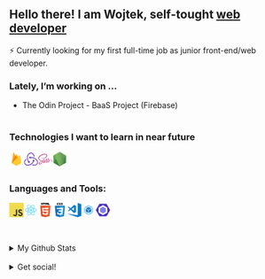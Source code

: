 ## Hello there! I am Wojtek, self-tought [web developer](https://wblachut.github.io/portfolio/)


⚡ Currently looking for my first full-time job as junior front-end/web developer.


### Lately, I’m working on ...
* The Odin Project - BaaS Project (Firebase) 
#

### Technologies I want to learn in near future
<img align="left" alt="Firebase" width="26px" src="https://raw.githubusercontent.com/github/explore/80688e429a7d4ef2fca1e82350fe8e3517d3494d/topics/firebase/firebase.png" />
<img align="left" alt="Redux" width="26px" src="https://raw.githubusercontent.com/github/explore/80688e429a7d4ef2fca1e82350fe8e3517d3494d/topics/redux/redux.png" />
<img align="left" alt="Sass" width="26px" src="https://raw.githubusercontent.com/github/explore/80688e429a7d4ef2fca1e82350fe8e3517d3494d/topics/sass/sass.png" />
<img align="left" alt="Node.js" width="26px" src="https://raw.githubusercontent.com/github/explore/80688e429a7d4ef2fca1e82350fe8e3517d3494d/topics/nodejs/nodejs.png" />
<br>

#

### Languages and Tools:


<img align="left" alt="JavaScript" width="26px" src="https://raw.githubusercontent.com/github/explore/80688e429a7d4ef2fca1e82350fe8e3517d3494d/topics/javascript/javascript.png" />
<img align="left" alt="React" width="26px" src="https://raw.githubusercontent.com/github/explore/80688e429a7d4ef2fca1e82350fe8e3517d3494d/topics/react/react.png" />
<img align="left" alt="HTML5" width="26px" src="https://raw.githubusercontent.com/github/explore/80688e429a7d4ef2fca1e82350fe8e3517d3494d/topics/html/html.png" />
<img align="left" alt="CSS3" width="26px" src="https://raw.githubusercontent.com/github/explore/80688e429a7d4ef2fca1e82350fe8e3517d3494d/topics/css/css.png" />
<img align="left" alt="Visual Studio Code" width="26px" src="https://raw.githubusercontent.com/github/explore/80688e429a7d4ef2fca1e82350fe8e3517d3494d/topics/visual-studio-code/visual-studio-code.png" />
<img align="left" alt="Webpack" width="26px" src="https://raw.githubusercontent.com/github/explore/80688e429a7d4ef2fca1e82350fe8e3517d3494d/topics/webpack/webpack.png" />
<img align="left" alt="Eslint" width="26px" src="https://raw.githubusercontent.com/github/explore/80688e429a7d4ef2fca1e82350fe8e3517d3494d/topics/eslint/eslint.png" />

<br>


#

<br>
<details>
<summary>My Github Stats</summary>

[![wblachut's GitHub stats](https://github-readme-stats.vercel.app/api?username=wblachut&show_icons=true&hide=contribs,prs&theme=react)](https://github.com/wblachut/github-readme-stats)

![wblachut's Top Languages](https://github-readme-stats.vercel.app/api/top-langs/?username=wblachut&theme=react)
<br>

#

</details>

<br>
<details>
<summary>Get social!</summary>
<p>
  
### Connect with me:

#
  
[<img align="left" alt="wb | Facebook" width="20px" src="https://cdn.jsdelivr.net/npm/simple-icons@v3/icons/facebook.svg" />](https://www.facebook.com/buahoot/)
[<img align="left" alt="wb | LinkedIn" width="20px" src="https://cdn.jsdelivr.net/npm/simple-icons@v3/icons/linkedin.svg" />](https://www.linkedin.com/in/wblachut-webdev/)
[<img align="left" alt="wb | Instagram" width="20px" src="https://cdn.jsdelivr.net/npm/simple-icons@v3/icons/instagram.svg" />](https://www.instagram.com/buahoot/)
<br>

#

### Characteristics:

  Enthusiastic, reliable, open-minded, social, helpfull, creative
#
  
### Hobbies:

 ⛷️⛵⛰🛹
 
 #
 
<!--
[![wblachut's GitHub stats](https://github-readme-stats.vercel.app/api?username=wblachut&show_icons=true&hide=contribs,prs&hide_border=true&title_color=85D44A&text_color=2CB17D&bg_color=0,440154,345E8D&icon_color=DFE318)](https://github.com/wblachut/github-readme-stats) 
### Spotify Playing 🎧
[<img src="https://now-playing-codestackr.vercel.app/api/spotify-playing" alt="wblachut Spotify Playing" width="350" />](https://open.spotify.com/user/jdii6xk5nbxl3befcvaxpy8jj)
-->

  <br />
</p>
</details>

